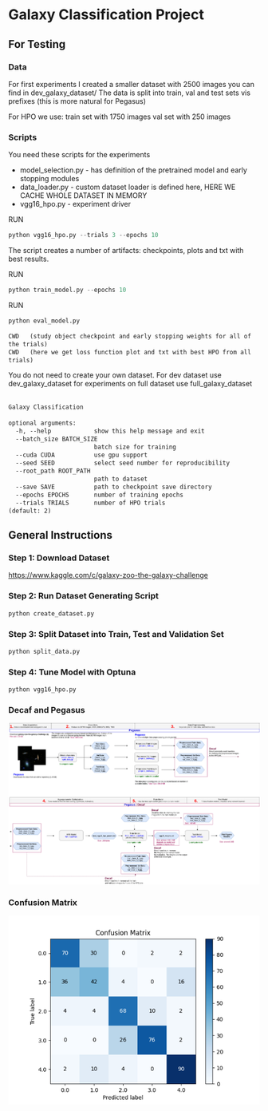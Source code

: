 # Galaxy Classification Project

## For Testing

### Data

For first experiments I created a smaller dataset with 2500 images you can find in dev_galaxy_dataset/
The data is split into train, val and test sets vis prefixes (this is more natural for Pegasus)

For HPO we use:
train set with 1750 images
val set with 250 images

### Scripts

You need these scripts for the experiments

* model_selection.py - has definition of the pretrained model and early stopping modules
* data_loader.py  - custom dataset loader is defined here, HERE WE CACHE WHOLE DATASET IN MEMORY
* vgg16_hpo.py - experiment driver


RUN 

```python
python vgg16_hpo.py --trials 3 --epochs 10
```

The script creates a number of artifacts: checkpoints, plots and txt with best results.



RUN 

```python
python train_model.py --epochs 10
```


RUN 

```python
python eval_model.py 
```

```
CWD   (study object checkpoint and early stopping weights for all of the trials)
CWD   (here we get loss function plot and txt with best HPO from all trials)  
```


You do not need to create your own dataset. For dev dataset use dev_galaxy_dataset
for experiments on full dataset use full_galaxy_dataset

```
    
Galaxy Classification

optional arguments:
  -h, --help            show this help message and exit
  --batch_size BATCH_SIZE
                        batch size for training
  --cuda CUDA           use gpu support
  --seed SEED           select seed number for reproducibility
  --root_path ROOT_PATH
                        path to dataset
  --save SAVE           path to checkpoint save directory
  --epochs EPOCHS       number of training epochs
  --trials TRIALS       number of HPO trials                      (default: 2)

```

## General Instructions 
### Step 1: Download Dataset

https://www.kaggle.com/c/galaxy-zoo-the-galaxy-challenge

### Step 2: Run Dataset Generating Script

```python
python create_dataset.py
```
### Step 3: Split Dataset into Train, Test and Validation Set

```python
python split_data.py
```
### Step 4: Tune Model with Optuna

```python
python vgg16_hpo.py
```


### Decaf and Pegasus
![img](Galaxy-Decaf.png)

### Confusion Matrix
![img](confusion_matrix_unnorm.png)
